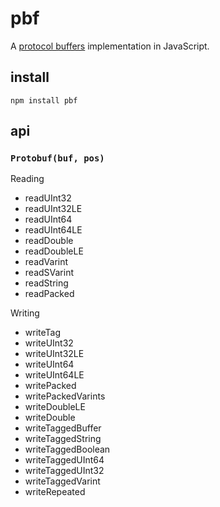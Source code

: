 # pbf

A [protocol buffers](http://code.google.com/p/protobuf/) implementation in
JavaScript.

## install

    npm install pbf

## api

### `Protobuf(buf, pos)`

Reading

* readUInt32
* readUInt32LE
* readUInt64
* readUInt64LE
* readDouble
* readDoubleLE
* readVarint
* readSVarint
* readString
* readPacked

Writing

* writeTag
* writeUInt32
* writeUInt32LE
* writeUInt64
* writeUInt64LE
* writePacked
* writePackedVarints
* writeDoubleLE
* writeDouble
* writeTaggedBuffer
* writeTaggedString
* writeTaggedBoolean
* writeTaggedUInt64
* writeTaggedUInt32
* writeTaggedVarint
* writeRepeated
